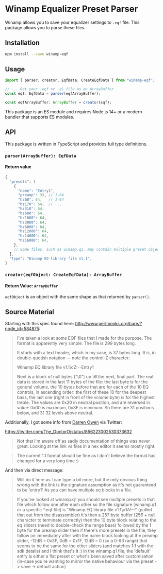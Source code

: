 # Winamp Equalizer Preset Parser

Winamp allows you to save your equalizer settings to `.eqf` file. This package allows you to parse these files.

## Installation

```bash
npm install --save winamp-eqf
```

## Usage

```typescript
import { parser, creator, EqfData, CreateEqfData } from "winamp-eqf";

// ... Get your .eqf or .q1 file as an ArrayBuffer
const eqf: EqfData = parser(eqfArrayBuffer);

const eqfArrayBuffer: ArrayBuffer = creator(eqf);
```

This package is an ES module and requires Node.js 14+ or a modern bundler that supports ES modules.

## API

This package is written in TypeScript and provides full type definitions.

### `parser(ArrayBuffer): EqfData`

#### Return value

```JavaScript
{
  "presets": [
    {
      "name": "Entry1",
      "preamp": 33, // 1-64
      "hz60": 64,   // 1-64
      "hz170": 64,  // ...
      "hz310": 64,
      "hz600": 64,
      "hz1000": 64,
      "hz3000": 64,
      "hz6000": 64,
      "hz12000": 64,
      "hz14000": 64,
      "hz16000": 64,
    },
    // Some files, such as winamp.q1, may contain multiple preset objects.
  ],
  "type": "Winamp EQ library file v1.1",
}
```

### `creator(eqfObject: CreateEqfData): ArrayBuffer`

#### Return Value: `ArrayBuffer`

`eqfObject` is an object with the same shape as that returned by `parser()`.

## Source Material

Starting with this spec found here: <http://www.perlmonks.org/bare/?node_id=584875>:

> I've taken a look at some EQF files that I made for the purpose. The format is apparently very simple:
> The file is 299 bytes long.
>
> It starts with a text header, which in my case, is 37 bytes long. It is, in double-quotish notation — note the control-Z character:
>
> Winamp EQ library file v1.1\cZ!--Entry1
>
> Next is a block of null bytes ("\0") up till the next, final part.
> The real data is stored in the last 11 bytes of the file: the last byte is for the general volume, the 10 bytes before that are for each of the 10 EQ controls, in ascending order: the first of these 10 for the deepest bass, the last one (right in front of the volume byte) is for the highest treble.
> The values are 0x20 in neutral position, and are reversed in value: 0x00 is maximum, 0x3F is minimum. So there are 31 positions below, and 31 32 levels above neutral.

Additionally, I got some info from [Darren Owen](https://twitter.com/The_DoctorO) via Twitter:

<https://twitter.com/The_DoctorO/status/856223002530373632>

> Not that i'm aware off as sadly documentation of things was never great. Looking at the link vs files in a hex editor it seems mostly right.

> The current 1.1 format should be fine as I don't believe the format has changed for a very long time :)

And then via direct message:

> Will do it here as I can type a bit more, but the only obvious thing wrong with the link is the signature assumption as it's not guaranteed to be 'entry1' As you can have multiple eq blocks in a file.

> If you've looked at winamp.q1 you should see multiple presets in that file which follow one after each other so the file signature (winamp.q1 or a specific \*.eqf file) is "Winamp EQ library file v1.1\x1A!--" (pulled that out from the disassembler) it's then a 257 byte buffer (256 + null character to terminate correctly) then the 10 byte block relating to the eq sliders (need to double-check the range base) followed by the 1 byte for the preamp slider then if there's more presets in the file, they follow on immediately after with the name block looking at the preamp slider, -12dB = 0x3F, 0dB = 0x1F, 12dB = 0 (so a 0-63 range) that seems to be the same for the other sliders (and matches 1:1 with the sdk details) and I think that's it :) in the winamp.q1 file, the 'default' entry is either a flat preset or what's been saved after customisation (in-case you're wanting to mirror the native behaviour via the preset -> save -> default action)
